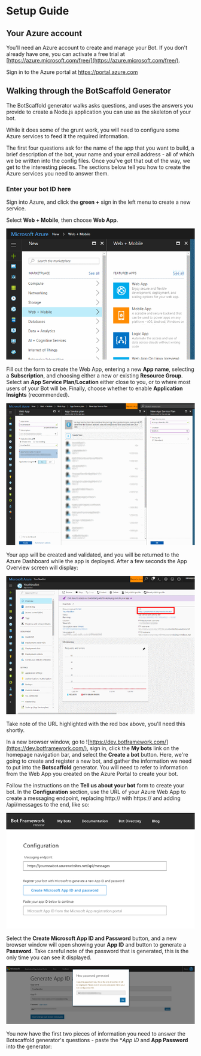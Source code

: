 # Setup Guide #

## Your Azure account ##

You'll need an Azure account to create and manage your Bot. If you don't already have one, you can activate a free trial at [https://azure.microsoft.com/free/](https://azure.microsoft.com/free/).

Sign in to the Azure portal at https://portal.azure.com

## Walking through the BotScaffold Generator ##

The BotScaffold generator walks asks questions, and uses the answers you provide to create a Node.js application  you can use as the skeleton of your bot. 

While it does some of the grunt work, you will need to configure some Azure services to feed it the required information. 

The first four questions ask for the name of the app that you want to build, a brief description of the bot, your name and your email address - all of which we be written into the config files. Once you've got that out of the way, we get to the interesting pieces. The sections below tell you how to create the Azure services you need to answer them. 

### Enter your bot ID here

Sign into Azure, and click the **green +** sign in the left menu to create a new service. 

Select **Web + Mobile**, then choose **Web App**. 

![Create Web App](assets/AzureCreateWebApp-1.png) 

Fill out the form to create the Web App, entering a new **App name**, selecting a **Subscription**, and choosing either a new or existing **Resource Group**. Select an **App Service Plan/Location** either close to you, or to where most users of your Bot will be. Finally, choose whether to enable **Application Insights** (recommended).

![Create Web App](assets/AzureCreateWebApp-2.png) 

Your app will be created and validated, and you will be returned to the Azure Dashboard while the app is deployed. After a few seconds the  App Overview screen will display: 

![Create Web App](assets/AzureCreateWebApp-3.png) 

Take note of the URL highlighted with the red box above, you'll need this shortly. 

In a new browser window, go to ![https://dev.botframework.com/](https://dev.botframework.com/), sign in, click the **My bots** link on the homepage navigation bar, and select the **Create a bot** button. Here, we're going to create and register a new bot, and gather the information we need to put into the **Botscaffold** generator. You will need to refer to information from the Web App you created on the Azure Portal to create your bot. 

Follow the instructions on the **Tell us about your bot** form to create your bot. In the **Configuration** section, use the URL of your Azure Web App to create a messaging endpoint, replacing http:// with https:// and adding /api/messages to the end, like so:

![Create Web App](assets/BotframeworkCreateBot-1.png)

Select the **Create Microsoft App ID and Password** button, and a new browser window will open showing your **App ID** and button to generate a **Password**. Take careful note of the password that is generated, this is the only time you can see it displayed. 

![Create Web App](assets/BotframeworkCreateBot-2.png)

You now have the first two pieces of information you need to answer the Botscaffold generator's questions - paste the **App ID* and **App Password** into the generator:







 

 

 
